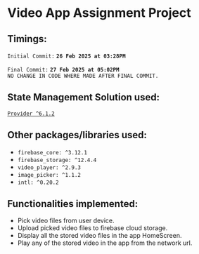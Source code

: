# Video App Assignment Project

## Timings:
`Initial Commit:` **`26 Feb 2025 at 03:28PM`**

`Final Commit:` **`27 Feb 2025 at 05:02PM`**
<br>`NO CHANGE IN CODE WHERE MADE AFTER FINAL COMMIT.`


## State Management Solution used:
[`Provider ^6.1.2`](https://pub.dev/packages/provider)

## Other packages/libraries used:
- `firebase_core: ^3.12.1`
- `firebase_storage: ^12.4.4`
- `video_player: ^2.9.3`
- `image_picker: ^1.1.2`
- `intl: ^0.20.2`

## Functionalities implemented:
- Pick video files from user device.
- Upload picked video files to firebase cloud storage.
- Display all the stored video files in the app HomeScreen.
- Play any of the stored video in the app from the network url.